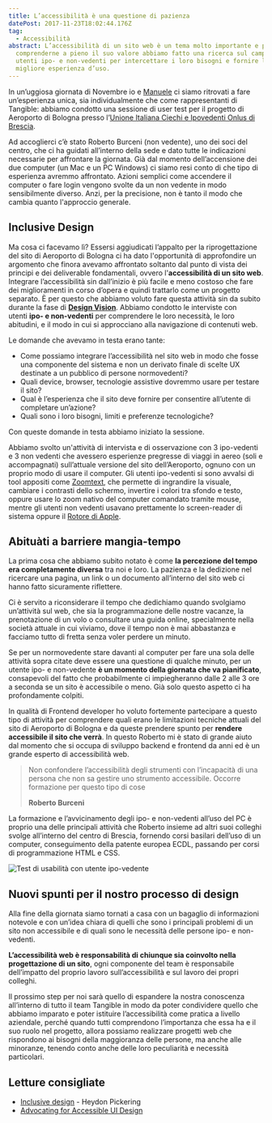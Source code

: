 ```yaml
---
title: L’accessibilità è una questione di pazienza
datePost: 2017-11-23T18:02:44.176Z
tag:
  - Accessibilità
abstract: L’accessibilità di un sito web è un tema molto importante e per
  comprenderne a pieno il suo valore abbiamo fatto una ricerca sul campo con
  utenti ipo- e non-vedenti per intercettare i loro bisogni e fornire la
  migliore esperienza d’uso.
---
```

In un’uggiosa giornata di Novembre io e [Manuele](https://tangible.is/manuele-forcucci) ci siamo ritrovati a fare un’esperienza unica, sia individualmente che come rappresentanti di Tangible: abbiamo condotto una sessione di user test per il progetto di Aeroporto di Bologna presso l’[Unione Italiana Ciechi e Ipovedenti Onlus di Brescia](http://www.uicbs.it/Presentazione/chi_siamo).

Ad accoglierci c’è stato Roberto Burceni (non vedente), uno dei soci del centro, che ci ha guidati all’interno della sede e dato tutte le indicazioni necessarie per affrontare la giornata. Già dal momento dell’accensione dei due computer (un Mac e un PC Windows) ci siamo resi conto di che tipo di esperienza avremmo affrontato. Azioni semplici come accendere il computer o fare login vengono svolte da un non vedente in modo sensibilmente diverso. Anzi, per la precisione, non è tanto il modo che cambia quanto l'approccio generale.

## Inclusive Design

Ma cosa ci facevamo lì? Essersi aggiudicati l’appalto per la riprogettazione del sito di Aeroporto di Bologna ci ha dato l'opportunità di approfondire un argomento che finora avevamo affrontato soltanto dal punto di vista dei principi e dei deliverable fondamentali, ovvero l'**accessibilità di un sito web**. Integrare l’accessibilità sin dall’inizio è più facile e meno costoso che fare dei miglioramenti in corso d’opera e quindi trattarlo come un progetto separato. È per questo che abbiamo voluto fare questa attività sin da subito durante la fase di **[Design Vision](https://tangible.is/design-vision)**. Abbiamo condotto le interviste con utenti **ipo- e non-vedenti** per comprendere le loro necessità, le loro abitudini, e il modo in cui si approcciano alla navigazione di contenuti web.

Le domande che avevamo in testa erano tante:

* Come possiamo integrare l’accessibilità nel sito web in modo che fosse una componente del sistema e non un derivato finale di scelte UX destinate a un pubblico di persone normovedenti?
* Quali device, browser, tecnologie assistive dovremmo usare per testare il sito?
* Qual è l’esperienza che il sito deve fornire per consentire all’utente di completare un’azione?
* Quali sono i loro bisogni, limiti e preferenze tecnologiche?

Con queste domande in testa abbiamo iniziato la sessione.

Abbiamo svolto un'attività di intervista e di osservazione con 3 ipo-vedenti e 3 non vedenti che avessero esperienze pregresse di viaggi in aereo (soli e accompagnati) sull’attuale versione del sito dell’Aeroporto, ognuno con un proprio modo di usare il computer. Gli utenti ipo-vedenti si sono avvalsi di tool appositi come [Zoomtext](https://www.zoomtext.com/products/zoomtext-magnifierreader/), che permette di ingrandire la visuale, cambiare i contrasti dello schermo, invertire i colori tra sfondo e testo, oppure usare lo zoom nativo del computer comandato tramite mouse, mentre gli utenti non vedenti usavano prettamente lo screen-reader di sistema oppure il [Rotore di Apple](https://www.apple.com/it/accessibility/mac/vision/).

## Abituàti a barriere mangia-tempo

La prima cosa che abbiamo subito notato è come **la percezione del tempo era completamente diversa** tra noi e loro. La pazienza e la dedizione nel ricercare una pagina, un link o un documento all’interno del sito web ci hanno fatto sicuramente riflettere. 

Ci è servito a riconsiderare il tempo che dedichiamo quando svolgiamo un’attività sul web, che sia la programmazione delle nostre vacanze, la prenotazione di un volo o consultare una guida online, specialmente nella società attuale in cui viviamo, dove il tempo non è mai abbastanza e facciamo tutto di fretta senza voler perdere un minuto. 

Se per un normovedente stare davanti al computer per fare una sola delle attività sopra citate deve essere una questione di qualche minuto, per un utente ipo- e non-vedente **è un momento della giornata che va pianificato**, consapevoli del fatto che probabilmente ci impiegheranno dalle 2 alle 3 ore a seconda se un sito è accessibile o meno. Già solo questo aspetto ci ha profondamente colpiti.

In qualità di Frontend developer ho voluto fortemente partecipare a questo tipo di attività per comprendere quali erano le limitazioni tecniche attuali del sito di Aeroporto di Bologna e da queste prendere spunto per **rendere accessibile il sito che verrà**. In questo Roberto mi è stato di grande aiuto dal momento che si occupa di sviluppo backend e frontend da anni ed è un grande esperto di accessibilità web.

> Non confondere l’accessibilità degli strumenti con l’incapacità di una persona che non sa gestire uno strumento accessibile. Occorre formazione per questo tipo di cose
>
> **Roberto Burceni**

La formazione e l’avvicinamento degli ipo- e non-vedenti all’uso del PC è proprio una delle principali attività che Roberto insieme ad altri suoi colleghi svolge all’interno del centro di Brescia, fornendo corsi basilari dell’uso di un computer, conseguimento della patente europea ECDL, passando per corsi di programmazione HTML e CSS.

![Test di usabilità con utente ipo-vedente](/assets/img/uploads/a11y-test-low-vision-user.jpeg)

## Nuovi spunti per il nostro processo di design

Alla fine della giornata siamo tornati a casa con un bagaglio di informazioni notevole e con un’idea chiara di quelli che sono i principali problemi di un sito non accessibile e di quali sono le necessità delle persone ipo- e non-vedenti.

**L’accessibilità web è responsabilità di chiunque sia coinvolto nella progettazione di un sito**, ogni componente del team è responsabile dell’impatto del proprio lavoro sull’accessibilità e sul lavoro dei propri colleghi.

Il prossimo step per noi sarà quello di espandere la nostra conoscenza all’interno di tutto il team Tangible in modo da poter condividere quello che abbiamo imparato e poter istituire l’accessibilità come pratica a livello aziendale, perché quando tutti comprendono l’importanza che essa ha e il suo ruolo nel progetto, allora possiamo realizzare progetti web che rispondono ai bisogni della maggioranza delle persone, ma anche alle minoranze, tenendo conto anche delle loro peculiarità e necessità particolari.

## Letture consigliate

* [Inclusive design](https://shop.smashingmagazine.com/products/inclusive-design-patterns) - Heydon Pickering
* [Advocating for Accessible UI Design](https://css-tricks.com/advocating-for-accessible-ui-design/)